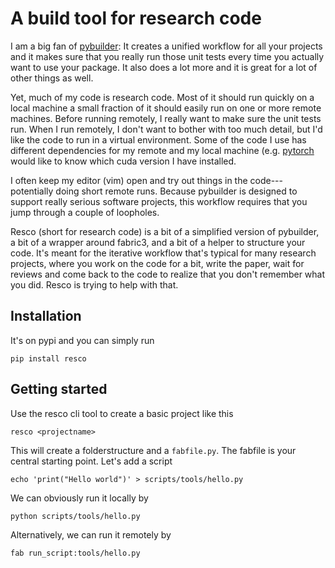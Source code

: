 # A build tool for research code

I am a big fan of [pybuilder](http://pybuilder.github.io/): It creates
a unified workflow for all your projects and it makes sure that you really
run those unit tests every time you actually want to use your package. It
also does a lot more and it is great for a lot of other things as well.

Yet, much of my code is research code. Most of it should run quickly on
a local machine a small fraction of it should easily run on one or more
remote machines. Before running remotely, I really want to make sure the
unit tests run. When I run remotely, I don't want to bother with too much
detail, but I'd like the code to run in a virtual environment. Some of the
code I use has different dependencies for my remote and my local machine
(e.g. [pytorch](http://pytorch.org/) would like to know which cuda version
I have installed.

I often keep my editor (vim) open and try out things in the
code---potentially doing short remote runs. Because pybuilder is designed
to support really serious software projects, this workflow requires that
you jump through a couple of loopholes.

Resco (short for research code) is a bit of a simplified version of
pybuilder, a bit of a wrapper around fabric3, and a bit of a helper to
structure your code. It's meant for the iterative workflow that's typical
for many research projects, where you work on the code for a bit, write
the paper, wait for reviews and come back to the code to realize that you
don't remember what you did. Resco is trying to help with that.

## Installation

It's on pypi and you can simply run

    pip install resco

## Getting started

Use the resco cli tool to create a basic project like this

    resco <projectname>

This will create a folderstructure and a `fabfile.py`. The fabfile is your
central starting point. Let's add a script

    echo 'print("Hello world")' > scripts/tools/hello.py

We can obviously run it locally by

    python scripts/tools/hello.py

Alternatively, we can run it remotely by

    fab run_script:tools/hello.py

